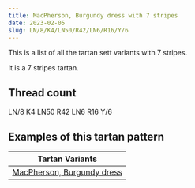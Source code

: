 ```yaml
---
title: MacPherson, Burgundy dress with 7 stripes
date: 2023-02-05
slug: LN/8/K4/LN50/R42/LN6/R16/Y/6
---
```

This is a list of all the tartan sett variants with 7 stripes.

It is a 7 stripes tartan.


## Thread count
LN/8 K4 LN50 R42 LN6 R16 Y/6

## Examples of this tartan pattern

| Tartan Variants |
|---------------|
| [MacPherson, Burgundy dress](/variants/ln/8/k4/ln50/r42/ln6/r16/y/6-k000000-lne0e0e0-rc00000-yf0c000)||
